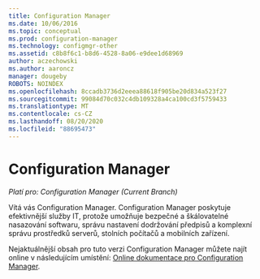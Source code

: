 ```yaml
---
title: Configuration Manager
ms.date: 10/06/2016
ms.topic: conceptual
ms.prod: configuration-manager
ms.technology: configmgr-other
ms.assetid: c8b8f6c1-b8d6-4528-8a06-e9dee1d68969
author: aczechowski
ms.author: aaroncz
manager: dougeby
ROBOTS: NOINDEX
ms.openlocfilehash: 8ccadb3736d2eeea88618f905be20d834a523f27
ms.sourcegitcommit: 99084d70c032c4db109328a4ca100cd3f5759433
ms.translationtype: MT
ms.contentlocale: cs-CZ
ms.lasthandoff: 08/20/2020
ms.locfileid: "88695473"
---
```

# <a name="configuration-manager"></a>Configuration Manager

*Platí pro: Configuration Manager (Current Branch)*

Vítá vás Configuration Manager. Configuration Manager poskytuje efektivnější služby IT, protože umožňuje bezpečné a škálovatelné nasazování softwaru, správu nastavení dodržování předpisů a komplexní správu prostředků serverů, stolních počítačů a mobilních zařízení.  

Nejaktuálnější obsah pro tuto verzi Configuration Manager můžete najít online v následujícím umístění: [Online dokumentace pro Configuration Manager](/configmgr).